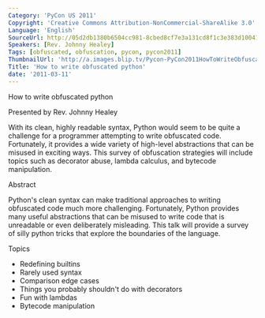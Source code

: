 ```yaml
---
Category: 'PyCon US 2011'
Copyright: 'Creative Commons Attribution-NonCommercial-ShareAlike 3.0'
Language: 'English'
SourceUrl: http://05d2db1380b6504cc981-8cbed8cf7e3a131cd8f1c3e383d10041.r93.cf2.rackcdn.com/pycon-us-2011/398_how-to-write-obfuscated-python.mp4
Speakers: [Rev. Johnny Healey]
Tags: [obfuscated, obfuscation, pycon, pycon2011]
ThumbnailUrl: 'http://a.images.blip.tv/Pycon-PyCon2011HowToWriteObfuscatedPython160.png'
Title: 'How to write obfuscated python'
date: '2011-03-11'
---
```

How to write obfuscated python

Presented by Rev. Johnny Healey

With its clean, highly readable syntax, Python would seem to be quite a
challenge for a programmer attempting to write obfuscated code. Fortunately,
it provides a wide variety of high-level abstractions that can be misused in
exciting ways. This survey of obfuscation strategies will include topics such
as decorator abuse, lambda calculus, and bytecode manipulation.

Abstract

Python's clean syntax can make traditional approaches to writing obfuscated
code much more challenging. Fortunately, Python provides many useful
abstractions that can be misused to write code that is unreadable or even
deliberately misleading. This talk will provide a survey of silly python
tricks that explore the boundaries of the language.

Topics

  * Redefining builtins 
  * Rarely used syntax 
  * Comparison edge cases 
  * Things you probably shouldn't do with decorators 
  * Fun with lambdas 
  * Bytecode manipulation 
